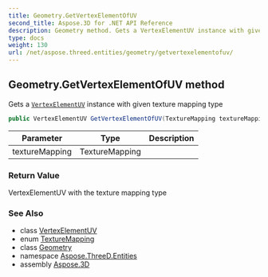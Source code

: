 ```yaml
---
title: Geometry.GetVertexElementOfUV
second_title: Aspose.3D for .NET API Reference
description: Geometry method. Gets a VertexElementUV instance with given texture mapping type
type: docs
weight: 130
url: /net/aspose.threed.entities/geometry/getvertexelementofuv/
---
```

## Geometry.GetVertexElementOfUV method

Gets a [`VertexElementUV`](../../vertexelementuv/) instance with given texture mapping type

```csharp
public VertexElementUV GetVertexElementOfUV(TextureMapping textureMapping)
```

| Parameter | Type | Description |
| --- | --- | --- |
| textureMapping | TextureMapping |  |

### Return Value

VertexElementUV with the texture mapping type

### See Also

* class [VertexElementUV](../../vertexelementuv/)
* enum [TextureMapping](../../texturemapping/)
* class [Geometry](../)
* namespace [Aspose.ThreeD.Entities](../../../aspose.threed.entities/)
* assembly [Aspose.3D](../../../)


